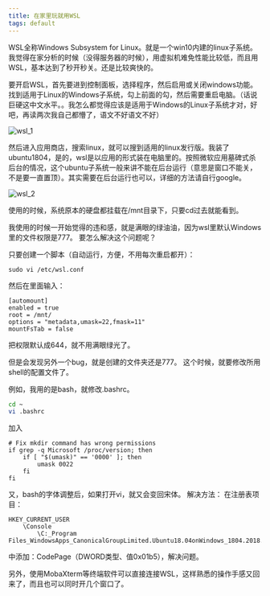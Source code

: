 ```yaml
---
title: 在家里玩就用WSL
tags: default
---
```


WSL全称Windows Subsystem for Linux。就是一个win10内建的linux子系统。
我觉得在家分析的时候（没得服务器的时候），用虚拟机难免性能比较低，而且用WSL，基本达到了秒开秒关。还是比较爽快的。

要开启WSL，首先要进到控制面板，选择程序，然后启用或关闭windows功能。找到适用于Linux的Windows子系统，勾上前面的勾，然后需要重启电脑。（话说巨硬这中文水平。。我怎么都觉得应该是适用于Windows的Linux子系统才对，好吧，再读两次我自己都懵了，语文不好语文不好）

![wsl_1](https://raw.githubusercontent.com/pzweuj/pzweuj.github.io/master/downloads/images/wsl_1.jpg)

然后进入应用商店，搜索linux，就可以搜到适用的linux发行版。我装了ubuntu1804，是的，wsl是以应用的形式装在电脑里的。按照微软应用墓碑式杀后台的情况，这个ubuntu子系统一般来讲不能在后台运行（意思是窗口不能关，不是要一直置顶）。其实需要在后台运行也可以，详细的方法请自行google。

![wsl_2](https://raw.githubusercontent.com/pzweuj/pzweuj.github.io/master/downloads/images/wsl_2.jpg)

使用的时候，系统原本的硬盘都挂载在/mnt目录下，只要cd过去就能看到。

我使用的时候一开始觉得的违和感，就是满眼的绿油油，因为wsl里默认Windows里的文件权限是777。
要怎么解决这个问题呢？

只要创建一个脚本（自动运行，方便，不用每次重启都开）：
```shell
sudo vi /etc/wsl.conf
```

然后在里面输入：
```
[automount]
enabled = true
root = /mnt/
options = "metadata,umask=22,fmask=11"
mountFsTab = false
```
把权限默认成644，就不用满眼绿光了。

但是会发现另外一个bug，就是创建的文件夹还是777。
这个时候，就要修改所用shell的配置文件了。

例如，我用的是bash，就修改.bashrc。

```bash
cd ~
vi .bashrc
```

加入
```
# Fix mkdir command has wrong permissions
if grep -q Microsoft /proc/version; then
    if [ "$(umask)" == '0000' ]; then
        umask 0022
    fi
fi
```

又，bash的字体调整后，如果打开vi，就又会变回宋体。
解决方法：
在注册表项目： 
```
HKEY_CURRENT_USER
	\Console
		\C:_Program Files_WindowsApps_CanonicalGroupLimited.Ubuntu18.04onWindows_1804.2018.817.0_x64__79rhkp1fndgsc_ubuntu1804.exe
```
中添加：CodePage（DWORD类型、值0x01b5），解决问题。

另外，使用MobaXterm等终端软件可以直接连接WSL，这样熟悉的操作手感又回来了，而且也可以同时开几个窗口了。


[-_-]:继续努力